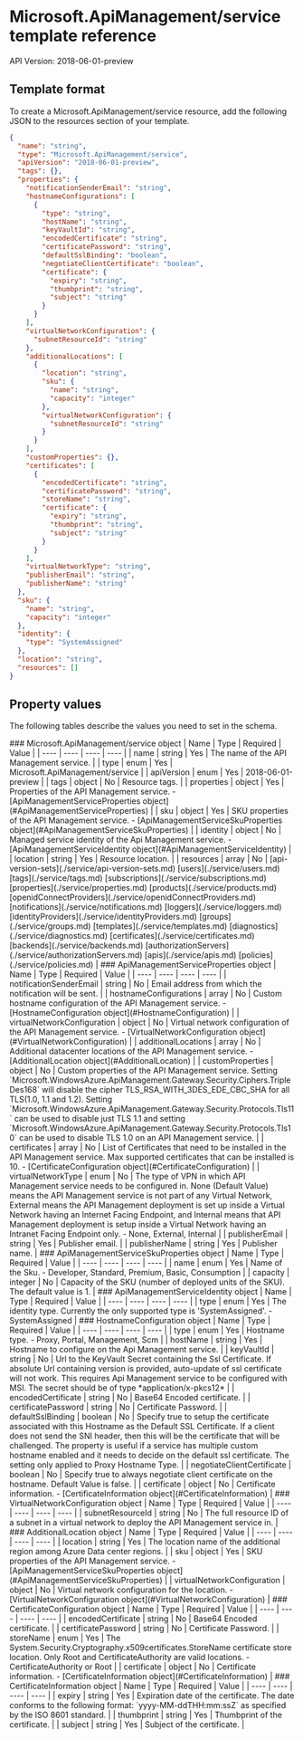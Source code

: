 # Microsoft.ApiManagement/service template reference
API Version: 2018-06-01-preview
## Template format

To create a Microsoft.ApiManagement/service resource, add the following JSON to the resources section of your template.

```json
{
  "name": "string",
  "type": "Microsoft.ApiManagement/service",
  "apiVersion": "2018-06-01-preview",
  "tags": {},
  "properties": {
    "notificationSenderEmail": "string",
    "hostnameConfigurations": [
      {
        "type": "string",
        "hostName": "string",
        "keyVaultId": "string",
        "encodedCertificate": "string",
        "certificatePassword": "string",
        "defaultSslBinding": "boolean",
        "negotiateClientCertificate": "boolean",
        "certificate": {
          "expiry": "string",
          "thumbprint": "string",
          "subject": "string"
        }
      }
    ],
    "virtualNetworkConfiguration": {
      "subnetResourceId": "string"
    },
    "additionalLocations": [
      {
        "location": "string",
        "sku": {
          "name": "string",
          "capacity": "integer"
        },
        "virtualNetworkConfiguration": {
          "subnetResourceId": "string"
        }
      }
    ],
    "customProperties": {},
    "certificates": [
      {
        "encodedCertificate": "string",
        "certificatePassword": "string",
        "storeName": "string",
        "certificate": {
          "expiry": "string",
          "thumbprint": "string",
          "subject": "string"
        }
      }
    ],
    "virtualNetworkType": "string",
    "publisherEmail": "string",
    "publisherName": "string"
  },
  "sku": {
    "name": "string",
    "capacity": "integer"
  },
  "identity": {
    "type": "SystemAssigned"
  },
  "location": "string",
  "resources": []
}
```
## Property values

The following tables describe the values you need to set in the schema.

<a id="Microsoft.ApiManagement/service" />
### Microsoft.ApiManagement/service object
|  Name | Type | Required | Value |
|  ---- | ---- | ---- | ---- |
|  name | string | Yes | The name of the API Management service. |
|  type | enum | Yes | Microsoft.ApiManagement/service |
|  apiVersion | enum | Yes | 2018-06-01-preview |
|  tags | object | No | Resource tags. |
|  properties | object | Yes | Properties of the API Management service. - [ApiManagementServiceProperties object](#ApiManagementServiceProperties) |
|  sku | object | Yes | SKU properties of the API Management service. - [ApiManagementServiceSkuProperties object](#ApiManagementServiceSkuProperties) |
|  identity | object | No | Managed service identity of the Api Management service. - [ApiManagementServiceIdentity object](#ApiManagementServiceIdentity) |
|  location | string | Yes | Resource location. |
|  resources | array | No | [api-version-sets](./service/api-version-sets.md) [users](./service/users.md) [tags](./service/tags.md) [subscriptions](./service/subscriptions.md) [properties](./service/properties.md) [products](./service/products.md) [openidConnectProviders](./service/openidConnectProviders.md) [notifications](./service/notifications.md) [loggers](./service/loggers.md) [identityProviders](./service/identityProviders.md) [groups](./service/groups.md) [templates](./service/templates.md) [diagnostics](./service/diagnostics.md) [certificates](./service/certificates.md) [backends](./service/backends.md) [authorizationServers](./service/authorizationServers.md) [apis](./service/apis.md) [policies](./service/policies.md) |


<a id="ApiManagementServiceProperties" />
### ApiManagementServiceProperties object
|  Name | Type | Required | Value |
|  ---- | ---- | ---- | ---- |
|  notificationSenderEmail | string | No | Email address from which the notification will be sent. |
|  hostnameConfigurations | array | No | Custom hostname configuration of the API Management service. - [HostnameConfiguration object](#HostnameConfiguration) |
|  virtualNetworkConfiguration | object | No | Virtual network configuration of the API Management service. - [VirtualNetworkConfiguration object](#VirtualNetworkConfiguration) |
|  additionalLocations | array | No | Additional datacenter locations of the API Management service. - [AdditionalLocation object](#AdditionalLocation) |
|  customProperties | object | No | Custom properties of the API Management service. Setting `Microsoft.WindowsAzure.ApiManagement.Gateway.Security.Ciphers.TripleDes168` will disable the cipher TLS_RSA_WITH_3DES_EDE_CBC_SHA for all TLS(1.0, 1.1 and 1.2). Setting `Microsoft.WindowsAzure.ApiManagement.Gateway.Security.Protocols.Tls11` can be used to disable just TLS 1.1 and setting `Microsoft.WindowsAzure.ApiManagement.Gateway.Security.Protocols.Tls10` can be used to disable TLS 1.0 on an API Management service. |
|  certificates | array | No | List of Certificates that need to be installed in the API Management service. Max supported certificates that can be installed is 10. - [CertificateConfiguration object](#CertificateConfiguration) |
|  virtualNetworkType | enum | No | The type of VPN in which API Management service needs to be configured in. None (Default Value) means the API Management service is not part of any Virtual Network, External means the API Management deployment is set up inside a Virtual Network having an Internet Facing Endpoint, and Internal means that API Management deployment is setup inside a Virtual Network having an Intranet Facing Endpoint only. - None, External, Internal |
|  publisherEmail | string | Yes | Publisher email. |
|  publisherName | string | Yes | Publisher name. |


<a id="ApiManagementServiceSkuProperties" />
### ApiManagementServiceSkuProperties object
|  Name | Type | Required | Value |
|  ---- | ---- | ---- | ---- |
|  name | enum | Yes | Name of the Sku. - Developer, Standard, Premium, Basic, Consumption |
|  capacity | integer | No | Capacity of the SKU (number of deployed units of the SKU). The default value is 1. |


<a id="ApiManagementServiceIdentity" />
### ApiManagementServiceIdentity object
|  Name | Type | Required | Value |
|  ---- | ---- | ---- | ---- |
|  type | enum | Yes | The identity type. Currently the only supported type is 'SystemAssigned'. - SystemAssigned |


<a id="HostnameConfiguration" />
### HostnameConfiguration object
|  Name | Type | Required | Value |
|  ---- | ---- | ---- | ---- |
|  type | enum | Yes | Hostname type. - Proxy, Portal, Management, Scm |
|  hostName | string | Yes | Hostname to configure on the Api Management service. |
|  keyVaultId | string | No | Url to the KeyVault Secret containing the Ssl Certificate. If absolute Url containing version is provided, auto-update of ssl certificate will not work. This requires Api Management service to be configured with MSI. The secret should be of type *application/x-pkcs12* |
|  encodedCertificate | string | No | Base64 Encoded certificate. |
|  certificatePassword | string | No | Certificate Password. |
|  defaultSslBinding | boolean | No | Specify true to setup the certificate associated with this Hostname as the Default SSL Certificate. If a client does not send the SNI header, then this will be the certificate that will be challenged. The property is useful if a service has multiple custom hostname enabled and it needs to decide on the default ssl certificate. The setting only applied to Proxy Hostname Type. |
|  negotiateClientCertificate | boolean | No | Specify true to always negotiate client certificate on the hostname. Default Value is false. |
|  certificate | object | No | Certificate information. - [CertificateInformation object](#CertificateInformation) |


<a id="VirtualNetworkConfiguration" />
### VirtualNetworkConfiguration object
|  Name | Type | Required | Value |
|  ---- | ---- | ---- | ---- |
|  subnetResourceId | string | No | The full resource ID of a subnet in a virtual network to deploy the API Management service in. |


<a id="AdditionalLocation" />
### AdditionalLocation object
|  Name | Type | Required | Value |
|  ---- | ---- | ---- | ---- |
|  location | string | Yes | The location name of the additional region among Azure Data center regions. |
|  sku | object | Yes | SKU properties of the API Management service. - [ApiManagementServiceSkuProperties object](#ApiManagementServiceSkuProperties) |
|  virtualNetworkConfiguration | object | No | Virtual network configuration for the location. - [VirtualNetworkConfiguration object](#VirtualNetworkConfiguration) |


<a id="CertificateConfiguration" />
### CertificateConfiguration object
|  Name | Type | Required | Value |
|  ---- | ---- | ---- | ---- |
|  encodedCertificate | string | No | Base64 Encoded certificate. |
|  certificatePassword | string | No | Certificate Password. |
|  storeName | enum | Yes | The System.Security.Cryptography.x509certificates.StoreName certificate store location. Only Root and CertificateAuthority are valid locations. - CertificateAuthority or Root |
|  certificate | object | No | Certificate information. - [CertificateInformation object](#CertificateInformation) |


<a id="CertificateInformation" />
### CertificateInformation object
|  Name | Type | Required | Value |
|  ---- | ---- | ---- | ---- |
|  expiry | string | Yes | Expiration date of the certificate. The date conforms to the following format: `yyyy-MM-ddTHH:mm:ssZ` as specified by the ISO 8601 standard. |
|  thumbprint | string | Yes | Thumbprint of the certificate. |
|  subject | string | Yes | Subject of the certificate. |

